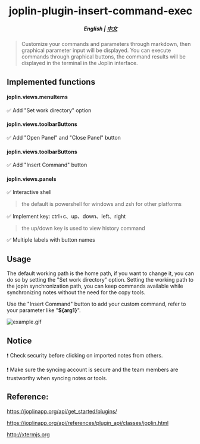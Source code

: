 # <div align='center'>joplin-plugin-insert-command-exec</div>
##### <div align='center'>English | [中文](README_CN.md)</div>
> Customize your commands and parameters through markdown, then graphical parameter input will be displayed. You can execute commands through graphical buttons, the command results will be displayed in the terminal in the Joplin interface.

## Implemented functions

#### joplin.views.menuItems
&#x2705; Add "Set work directory" option

#### joplin.views.toolbarButtons
&#x2705; Add "Open Panel" and "Close Panel" button

#### joplin.views.toolbarButtons
&#x2705; Add "Insert Command" button

#### joplin.views.panels
&#x2705; Interactive shell
> the default is powershell for windows and zsh for other platforms

&#x2705; Implement key: ctrl+c、up、down、left、right
> the up/down key is used to view history command

&#x2705; Multiple labels with button names

## Usage

The default working path is the home path, if you want to change it, you can do so by setting the "Set work directory" option. Setting the working path to the jopin synchronization path, you can keep commands available while synchronizing notes without the need for the copy tools.

Use the "Insert Command" button to add your custom command, refer to your parameter like "**${arg1}**".

![example.gif](example.gif)


## Notice
&#x2757; Check security before clicking on imported notes from others.

&#x2757; Make sure the syncing account is secure and the team members are trustworthy when syncing notes or tools.

## Reference:
https://joplinapp.org/api/get_started/plugins/

https://joplinapp.org/api/references/plugin_api/classes/joplin.html

http://xtermjs.org
